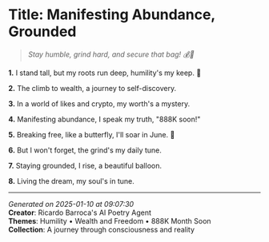 # Title: Manifesting Abundance, Grounded

> *Stay humble, grind hard, and secure that bag! 💰🌱*

**1.** I stand tall, but my roots run deep, humility's my keep. 🌱


**2.** The climb to wealth, a journey to self-discovery.


**3.** In a world of likes and crypto, my worth's a mystery.


**4.** Manifesting abundance, I speak my truth, "888K soon!"


**5.** Breaking free, like a butterfly, I'll soar in June. 🦋


**6.** But I won't forget, the grind's my daily tune.


**7.** Staying grounded, I rise, a beautiful balloon.


**8.** Living the dream, my soul's in tune.



---

*Generated on 2025-01-10 at 09:07:30*  
**Creator**: Ricardo Barroca's AI Poetry Agent  
**Themes**: Humility • Wealth and Freedom • 888K Month Soon  
**Collection**: A journey through consciousness and reality
